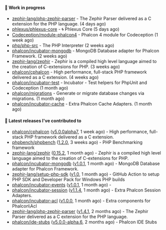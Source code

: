 #### :wrench: Work in progress

- [zephir-lang/php-zephir-parser](https://github.com/zephir-lang/php-zephir-parser) - The Zephir Parser delivered as a C extension for the PHP language. (4 days ago)
- [phlexus/phlexus-core](https://github.com/phlexus/phlexus-core) - :cyclone: Phlexus Core (5 days ago)
- [Codeception/module-phalcon4](https://github.com/Codeception/module-phalcon4) - Phalcon 4 module for Codeception (1 week ago)
- [php/php-src](https://github.com/php/php-src) - The PHP Interpreter (2 weeks ago)
- [phalcon/incubator-mongodb](https://github.com/phalcon/incubator-mongodb) - MongoDB Database adapter for Phalcon Framework. (2 weeks ago)
- [zephir-lang/zephir](https://github.com/zephir-lang/zephir) - Zephir is a compiled high level language aimed to the creation of C-extensions for PHP. (3 weeks ago)
- [phalcon/cphalcon](https://github.com/phalcon/cphalcon) - High performance, full-stack PHP framework delivered as a C extension. (4 weeks ago)
- [phalcon/incubator-test](https://github.com/phalcon/incubator-test) - Incubator - Test helpers for PhpUnit and Codeception (1 month ago)
- [phalcon/migrations](https://github.com/phalcon/migrations) - Generate or migrate database changes via migrations. (1 month ago)
- [phalcon/incubator-cache](https://github.com/phalcon/incubator-cache) - Extra Phalcon Cache Adapters. (1 month ago)

#### :pushpin: Latest releases I've contributed to

- [phalcon/cphalcon](https://github.com/phalcon/cphalcon) ([v5.0.0alpha7](https://github.com/phalcon/cphalcon/releases/tag/v5.0.0alpha7), 1 week ago) - High performance, full-stack PHP framework delivered as a C extension.
- [phpbench/phpbench](https://github.com/phpbench/phpbench) ([1.2.0](https://github.com/phpbench/phpbench/releases/tag/1.2.0), 3 weeks ago) - PHP Benchmarking framework
- [zephir-lang/zephir](https://github.com/zephir-lang/zephir) ([0.15.2](https://github.com/zephir-lang/zephir/releases/tag/0.15.2), 1 month ago) - Zephir is a compiled high level language aimed to the creation of C-extensions for PHP.
- [phalcon/incubator-mongodb](https://github.com/phalcon/incubator-mongodb) ([v1.0.1](https://github.com/phalcon/incubator-mongodb/releases/tag/v1.0.1), 1 month ago) - MongoDB Database adapter for Phalcon Framework.
- [zephir-lang/setup-php-sdk](https://github.com/zephir-lang/setup-php-sdk) ([v1.0](https://github.com/zephir-lang/setup-php-sdk/releases/tag/v1.0), 1 month ago) - GitHub Action to setup PHP SDK and Developer Pack for Windows PHP builds
- [phalcon/incubator-events](https://github.com/phalcon/incubator-events) ([v1.0.1](https://github.com/phalcon/incubator-events/releases/tag/v1.0.1), 1 month ago) - 
- [phalcon/incubator-session](https://github.com/phalcon/incubator-session) ([v1.1.4](https://github.com/phalcon/incubator-session/releases/tag/v1.1.4), 1 month ago) - Extra Phalcon Session Adapters.
- [phalcon/incubator-acl](https://github.com/phalcon/incubator-acl) ([v1.0.0](https://github.com/phalcon/incubator-acl/releases/tag/v1.0.0), 1 month ago) - Extra components for Phalcon\Acl
- [zephir-lang/php-zephir-parser](https://github.com/zephir-lang/php-zephir-parser) ([v1.4.1](https://github.com/zephir-lang/php-zephir-parser/releases/tag/v1.4.1), 2 months ago) - The Zephir Parser delivered as a C extension for the PHP language.
- [phalcon/ide-stubs](https://github.com/phalcon/ide-stubs) ([v5.0.0-alpha.6](https://github.com/phalcon/ide-stubs/releases/tag/v5.0.0-alpha.6), 2 months ago) - Phalcon IDE Stubs
